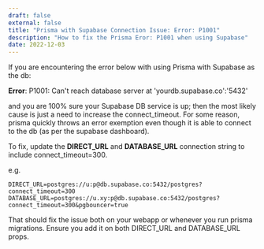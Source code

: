```yaml
---
draft: false
external: false
title: "Prisma with Supabase Connection Issue: Error: P1001"
description: "How to fix the Prisma Eror: P1001 when using Supabase"
date: 2022-12-03
---
```


If you  are encountering the error below with using Prisma with Supabase as the db:

**Error**: P1001: Can't reach database server at 'yourdb.supabase.co':'5432'

and you are 100% sure your Supabase DB service is up; then the most likely
cause is just a need to increase the connect_timeout. For some reason, prisma
quickly throws an error exemption even though it is able to connect to the db (as per the supabase dashboard).

To fix, update the **DIRECT_URL** and **DATABASE_URL** connection string to include connect_timeout=300.

e.g.

```properties
DIRECT_URL=postgres://u:p@db.supabase.co:5432/postgres?connect_timeout=300
DATABASE_URL=postgres://u.xy:p@db.supabase.co:5432/postgres?connect_timeout=300&pgbouncer=true
```

That should fix the issue both on your webapp or whenever you run prisma migrations. 
Ensure you add it on both DIRECT_URL and DATABASE_URL props.
